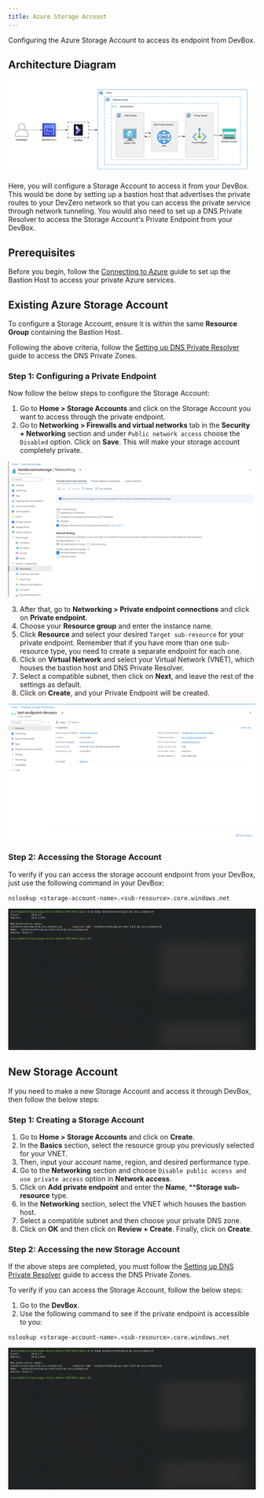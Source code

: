 ```yaml
---
title: Azure Storage Account
---
```


Configuring the Azure Storage Account to access its endpoint from DevBox.

## Architecture Diagram

![Azure Storage Account Architecture](../../../.gitbook/assets/azure-storage-account-architecture.png)

Here, you will configure a Storage Account to access it from your DevBox. This would be done by setting up a bastion host that advertises the private routes to your DevZero network so that you can access the private service through network tunneling. You would also need to set up a DNS Private Resolver to access the Storage Account's Private Endpoint from your DevBox.

## Prerequisites

Before you begin, follow the [Connecting to Azure](../../existing-network/connecting-to-azure.md) guide to set up the Bastion Host to access your private Azure services.

## Existing Azure Storage Account

To configure a Storage Account, ensure it is within the same **Resource Group** containing the Bastion Host.

Following the above criteria, follow the [Setting up DNS Private Resolver](./setting-up-dns-private-resolver.md) guide to access the DNS Private Zones.

### Step 1: Configuring a Private Endpoint

Now follow the below steps to configure the Storage Account:

1. Go to **Home > Storage Accounts** and click on the Storage Account you want to access through the private endpoint.
2. Go to **Networking > Firewalls and virtual networks** tab in the **Security + Networking** section and under `Public network access` choose the `Disabled` option. Click on **Save**. This will make your storage account completely private.

![Azure Storage Account access](../../../.gitbook/assets/azure-storage-account-networking.png)

3. After that, go to **Networking > Private endpoint connections** and click on **Private endpoint**.
4. Choose your **Resource group** and enter the instance name.
5. Click **Resource** and select your desired `Target sub-resource` for your private endpoint. Remember that if you have more than one sub-resource type, you need to create a separate endpoint for each one.
6. Click on **Virtual Network** and select your Virtual Network (VNET), which houses the bastion host and DNS Private Resolver.
7. Select a compatible subnet, then click on **Next**, and leave the rest of the settings as default.
8. Click on **Create**, and your Private Endpoint will be created.

![Azure Storage Account Endpoint](../../../.gitbook/assets/azure-storage-account-endpoint.png)

### Step 2: Accessing the Storage Account

To verify if you can access the storage account endpoint from your DevBox, just use the following command in your DevBox:

```
nslookup <storage-account-name>.<sub-resource>.core.windows.net
```

![Azure Storage Account access](../../../.gitbook/assets/azure-storage-account-access.png)

## New Storage Account

If you need to make a new Storage Account and access it through DevBox, then follow the below steps:

### Step 1: Creating a Storage Account

1. Go to **Home > Storage Accounts** and click on **Create**.
2. In the **Basics** section, select the resource group you previously selected for your VNET.
3. Then, input your account name, region, and desired performance type.
4. Go to the **Networking** section and choose `Disable public access and use private access` option in **Network access**.
5. Click on **Add private endpoint** and enter the **Name**, ****Storage sub-resource** type.
6. In the **Networking** section, select the VNET which houses the bastion host.
7. Select a compatible subnet and then choose your private DNS zone.
8. Click on **OK** and then click on **Review + Create**. Finally, click on **Create**.

### Step 2: Accessing the new Storage Account

If the above steps are completed, you must follow the [Setting up DNS Private Resolver](./setting-up-dns-private-resolver.md) guide to access the DNS Private Zones.

To verify if you can access the Storage Account, follow the below steps:

1. Go to the **DevBox**.
2. Use the following command to see if the private endpoint is accessible to you:

```
nslookup <storage-account-name>.<sub-resource>.core.windows.net
```

![Azure Storage Account access](../../../.gitbook/assets/azure-storage-account-access.png)
